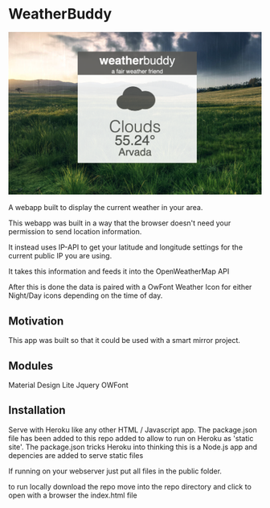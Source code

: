 # WeatherBuddy 

<a href="https://github.com/ispeakcomputer/weather_webapp_javascript/blob/master/images/image.png" title="app image"><img src="https://github.com/ispeakcomputer/weather_webapp_javascript/blob/master/images/image.png" width="600"></a>

A webapp built to display the current weather in your area.

This webapp was built in a way that the browser doesn't need your permission to send location information. 

It instead uses IP-API to get your latitude and longitude settings for the current public IP you are using. 

It takes this information and feeds it into the OpenWeatherMap API

After this is done the data is paired with a OwFont Weather Icon for either  Night/Day icons depending on 
the time of day. 

## Motivation

This app was built so that it could be used with a smart mirror project.

## Modules

 Material Design Lite
 Jquery 
 OWFont
 

## Installation

Serve with Heroku like any other HTML / Javascript app. The package.json file has been added to this repo 
added to allow to run on Heroku as 'static site'. The package.json tricks Heroku into thinking this is a 
Node.js app and depencies are added to serve static files 

If running on your webserver just put all files in the public folder.

to run locally download the repo move into the repo directory and click to open with a browser the index.html file
